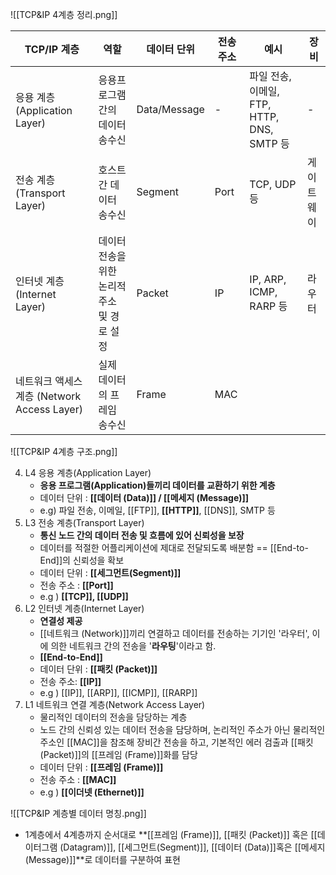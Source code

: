 ![[TCP&IP 4계층 정리.png]]

| TCP/IP 계층 | 역할 | 데이터 단위 | 전송 주소 | 예시 | 장비 |
|-------------|-------------------|------------|---------|---------------------------|---------|
| 응용 계층 (Application Layer) | 응용프로그램 간의 데이터 송수신 | Data/Message | - | 파일 전송, 이메일, FTP, HTTP, DNS, SMTP 등 | - |
| 전송 계층 (Transport Layer) | 호스트간 데이터 송수신 | Segment | Port | TCP, UDP 등 | 게이트웨이 |
| 인터넷 계층 (Internet Layer) | 데이터 전송을 위한 논리적 주소 및 경로 설정 | Packet | IP | IP, ARP, ICMP, RARP 등 | 라우터 |
| 네트워크 액세스 계층 (Network Access Layer) | 실제 데이터의 프레임 송수신 | Frame | MAC | 

![[TCP&IP 4계층 구조.png]]

4. L4 응용 계층(Application Layer)
	- **응용 프로그램(Application)들끼리 데이터를 교환하기 위한 계층**
	- 데이터 단위 : **[[데이터 (Data)]] / [[메세지 (Message)]]**
	- e.g) 파일 전송, 이메일, [[FTP]], **[[HTTP]]**, [[DNS]], SMTP 등
3. L3 전송 계층(Transport Layer)
	- **통신 노드 간의 데이터 전송 및 흐름에 있어 신뢰성을 보장**
	- 데이터를 적절한 어플리케이션에 제대로 전달되도록 배분함 == [[End-to-End]]의 신뢰성을 확보
	- 데이터 단위 : **[[세그먼트(Segment)]]**
	- 전송 주소 : **[[Port]]**
	- e.g ) **[[TCP]], [[UDP]]**
2. L2 인터넷 계층(Internet Layer)
	- **연결성 제공**
	- [[네트워크 (Network)]]끼리 연결하고 데이터를 전송하는 기기인 '라우터', 이에 의한 네트워크 간의 전송을 '**라우팅**'이라고 함.
	- **[[End-to-End]]**
	- 데이터 단위 : **[[패킷 (Packet)]]**
	- 전송 주소: **[[IP]]**
	- e.g ) [[IP]], [[ARP]], [[ICMP]], [[RARP]]
1. L1 네트워크 연결 계층(Network Access Layer)
	- 물리적인 데이터의 전송을 담당하는 계층
	- 노드 간의 신뢰성 있는 데이터 전송을 담당하며, 논리적인 주소가 아닌 물리적인 주소인 [[MAC]]을 참조해 장비간 전송을 하고, 기본적인 에러 검출과 [[패킷 (Packet)]]의 [[프레임 (Frame)]]화를 담당
	- 데이터 단위 : **[[프레임 (Frame)]]**
	- 전송 주소 : **[[MAC]]**
	- e.g ) **[[이더넷 (Ethernet)]]**


![[TCP&IP 계층별 데이터 명칭.png]]
- 1계층에서 4계층까지 순서대로 **[[프레임 (Frame)]], [[패킷 (Packet)]] 혹은 [[데이터그램 (Datagram)]], [[세그먼트(Segment)]], [[데이터 (Data)]]혹은 [[메세지 (Message)]]**로 데이터를 구분하여 표현